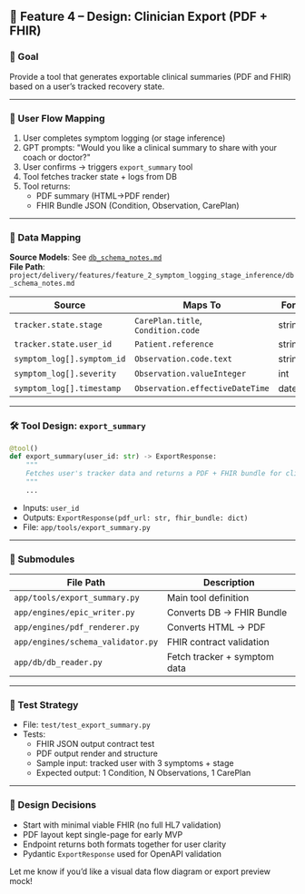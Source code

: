 ## 🧪 Feature 4 – Design: Clinician Export (PDF + FHIR)

### 🎯 Goal
Provide a tool that generates exportable clinical summaries (PDF and FHIR) based on a user’s tracked recovery state.

---

### 📍 User Flow Mapping
1. User completes symptom logging (or stage inference)
2. GPT prompts: "Would you like a clinical summary to share with your coach or doctor?"
3. User confirms → triggers `export_summary` tool
4. Tool fetches tracker state + logs from DB
5. Tool returns:
   - PDF summary (HTML→PDF render)
   - FHIR Bundle JSON (Condition, Observation, CarePlan)

---

### 🧱 Data Mapping
**Source Models**: See [`db_schema_notes.md`](../feature_2_symptom_logging_stage_inference/db_schema_notes.md)  
**File Path**: `project/delivery/features/feature_2_symptom_logging_stage_inference/db_schema_notes.md`

| Source | Maps To | Format |
|--------|---------|--------|
| `tracker.state.stage` | `CarePlan.title`, `Condition.code` | string |
| `tracker.state.user_id` | `Patient.reference` | string |
| `symptom_log[].symptom_id` | `Observation.code.text` | string |
| `symptom_log[].severity` | `Observation.valueInteger` | int |
| `symptom_log[].timestamp` | `Observation.effectiveDateTime` | datetime |

---

### 🛠 Tool Design: `export_summary`
```python
@tool()
def export_summary(user_id: str) -> ExportResponse:
    """
    Fetches user's tracker data and returns a PDF + FHIR bundle for clinical use.
    """
    ...
```
- Inputs: `user_id`
- Outputs: `ExportResponse(pdf_url: str, fhir_bundle: dict)`
- File: `app/tools/export_summary.py`

---

### 🧰 Submodules
| File Path | Description |
|-----------|-------------|
| `app/tools/export_summary.py` | Main tool definition |
| `app/engines/epic_writer.py` | Converts DB → FHIR Bundle |
| `app/engines/pdf_renderer.py` | Converts HTML → PDF |
| `app/engines/schema_validator.py` | FHIR contract validation |
| `app/db/db_reader.py` | Fetch tracker + symptom data |

---

### 🧪 Test Strategy
- File: `test/test_export_summary.py`
- Tests:
  - FHIR JSON output contract test
  - PDF output render and structure
  - Sample input: tracked user with 3 symptoms + stage
  - Expected output: 1 Condition, N Observations, 1 CarePlan

---

### 🔄 Design Decisions
- Start with minimal viable FHIR (no full HL7 validation)
- PDF layout kept single-page for early MVP
- Endpoint returns both formats together for user clarity
- Pydantic `ExportResponse` used for OpenAPI validation

Let me know if you’d like a visual data flow diagram or export preview mock!